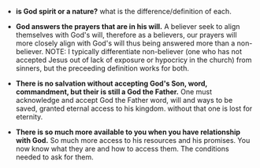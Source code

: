 - **is God spirit or a nature?** what is the difference/definition of each.


- **God answers the prayers that are in his will.** A believer seek to align themselves with God's will, therefore as a believers, our prayers will more closely align with God's will thus being answered more than a non-believer. 
NOTE: I typically differentiate non-believer (one who has not accepted Jesus out of lack of exposure or hypocricy in the church) from sinners, but the preceeding definition works for both.

- **There is no salvation without accepting God's Son, word, commandment, but their is still a God the Father.** One must acknowledge and accept God the Father word, will and ways to be saved, granted eternal access to his kingdom. without that one is lost for eternity.

- **There is so much more available to you when you have relationship with God.** So much more access to his resources and his promises. You now know what they are and how to access them. The conditions needed to ask for them.

